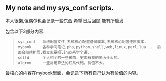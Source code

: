## My note and my sys_conf scripts.

本人很懒,但偶尔也会记录一些东西.希望日后回顾,能有所启发.

包含以下3部分内容.

> ```
> sys_conf   系统配置文件,系统核心配置备份脚本,系统核心配置还原脚本.
> mybook     各种学习笔记,php,python,shell,web,linux,perl,lua...  后面会继续扩展,我立志要把linux系学个遍. 
> selfd      个人相关的一些东西，里面有我的简历什么的。
> algrom     一些常用算法的联系代码。价值不大。
> ```

最核心的内容在mybook里面，会记录下所有自己认为有价值的内容。
